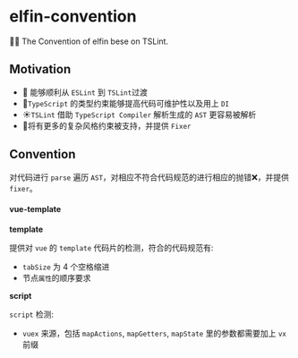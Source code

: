 # elfin-convention

🧚‍♂️ The Convention of elfin bese on TSLint.

## Motivation

- 🍪 能够顺利从 `ESLint` 到 `TSLint`过渡
- 🌹`TypeScript` 的类型约束能够提高代码可维护性以及用上 `DI`
- ☀️`TSLint` 借助 `TypeScript Compiler` 解析生成的 `AST` 更容易被解析
- 🎁将有更多的复杂风格约束被支持，并提供 `Fixer`

## Convention

对代码进行 `parse` 遍历 `AST`，对相应不符合代码规范的进行相应的抛错❌，并提供 `fixer`。

#### vue-template

**template**

提供对 `vue` 的 `template` 代码片的检测，符合的代码规范有:

- `tabSize` 为 4 个空格缩进
- 节点`属性`的顺序要求

**script**

`script` 检测:
 - `vuex` 来源，包括 `mapActions`, `mapGetters`, `mapState` 里的参数都需要加上 `vx` 前缀

